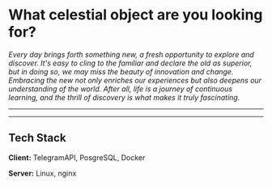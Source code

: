 What celestial object are you looking for?
=

 
*Every day brings forth something new, a fresh opportunity to explore and discover. It's easy to cling to the familiar and declare the old as superior, but in doing so, we may miss the beauty of innovation and change. Embracing the new not only enriches our experiences but also deepens our understanding of the world. After all, life is a journey of continuous learning, and the thrill of discovery is what makes it truly fascinating.*


***
***

## Tech Stack

**Client:** TelegramAPI, PosgreSQL, Docker

**Server:** Linux, nginx


